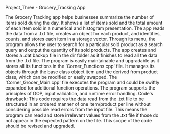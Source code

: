 Project_Three - Grocery_Tracking App

The Grocery Tracking app helps businesses summarize the number of items sold during the day. It shows a list of items sold and the total amount of each item sold in a numerical and histogram presentation.
The app reads the data from a .txt file, creates an object for each product, and identifies, counts, and stores each item in a storage vector.
Through its menu, the program allows the user to search for a particular sold product as a search query and output the quantity of its sold products.
The app creates and stores a .dat backup file in the dir folder as it finishes to read all the data from the .txt file.
The program is easily maintainable and upgradable as it stores all its functions in the 'Corner_Functions.cpp' file.
It manages its objects through the base class object item and the derived from product class, which can be modified or easily swapped.
The 'Corner_Grocer_Main.cpp' file executes the program and could be swiftly expanded for additional function operations. The program supports the principles of OOP, input validation, and runtime error handling.
Code's drawback: This code requires the data read from the .txt file to be structured in an ordered manner of one item/product per line without considering possible read errors from the input file. This means the program can read and store irrelevant values from the .txt file if those do not appear in the expected pattern on the file. This scope of the code should be revised and upgraded.

